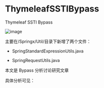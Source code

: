 # ThymeleafSSTIBypass
 Thymeleaf SSTI Bypass
 
 
 ![image](https://user-images.githubusercontent.com/29268708/142712342-7052282e-db97-4e48-86ca-72a1ae78a61f.png)

主要在/Springx/Util/目录下新增了两个文件：

- SpringStandardExpressionUtils.java

- SpringRequestUtils.java

本文是 Bypass 分析讨论研究文章

具体分析可见：
